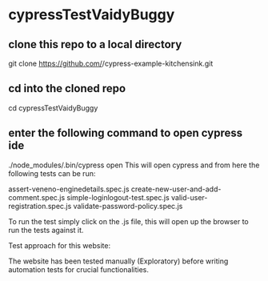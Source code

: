 # cypressTestVaidyBuggy

## clone this repo to a local directory
git clone https://github.com/<your-username>/cypress-example-kitchensink.git

## cd into the cloned repo
cd cypressTestVaidyBuggy

## enter the following command to open cypress ide
./node_modules/.bin/cypress open 
This will open cypress and from here the following tests can be run:

assert-veneno-enginedetails.spec.js
create-new-user-and-add-comment.spec.js
simple-loginlogout-test.spec.js
valid-user-registration.spec.js
validate-password-policy.spec.js

To run the test simply click on the .js file, this will open up the browser to run the tests against it.

Test approach for this website:

The website has been tested manually (Exploratory) before writing automation tests for crucial functionalities.



